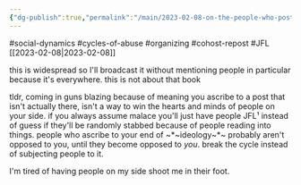 ```yaml
---
{"dg-publish":true,"permalink":"/main/2023-02-08-on-the-people-who-post-a-vicious-reply-to-attack-a-straw-man/","noteIcon":""}
---
```


#social-dynamics #cycles-of-abuse #organizing #cohost-repost #JFL
[[2023-02-08\|2023-02-08]]

this is widespread so I'll broadcast it without mentioning people in particular because it's everywhere. this is not about that book

tldr, coming in guns blazing because of meaning you ascribe to a post that isn't actually there, isn't a way to win the hearts and minds of people on your side. if you always assume malace you'll just have people JFL¹ instead of guess if they'll be randomly stabbed because of people reading into things. people who ascribe to your end of ~*~ideology~*~ probably aren't opposed to you, until they become opposed to _you_. break the cycle instead of subjecting people to it.

I'm tired of having people on my side shoot me in their foot.

[1]: Just _Fucking_ Leave